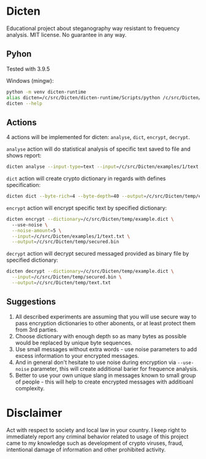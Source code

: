 # Dicten
Educational project about steganography way resistant to frequency analysis. MIT license. No guarantee in any way. 

## Pyhon
Tested with 3.9.5

Windows (mingw):
```bash
python -m venv dicten-runtime
alias dicten=/c/src/Dicten/dicten-runtime/Scripts/python /c/src/Dicten/src/dicten.py
dicten --help
```

## Actions
4 actions will be implemented for dicten: ```analyse```, ```dict```, ```encrypt```, ```decrypt```.

```analyse``` action will do statistical analysis of specific text saved to file and shows report:
```bash
dicten analyse --input-type=text --input=/c/src/Dicten/examples/1/text.txt
```

```dict``` action will create crypto dictionary in regards with defines specification:
```bash
dicten dict --byte-rich=4 --byte-depth=40 --output=/c/src/Dicten/temp/example.dict
```

```encrypt``` action will encrypt specific text by specified dictionary:
```bash
dicten encrypt --dictionary=/c/src/Dicten/temp/example.dict \ 
  --use-noise \
  --noise-amount=5 \
  --input=/c/src/Dicten/examples/1/text.txt \
  --output=/c/src/Dicten/temp/secured.bin
```

```decrypt``` action will decrypt secured messaged provided as binary file by specified dictionary:
```bash
dicten decrypt --dictionary=/c/src/Dicten/temp/example.dict \
  --input=/c/src/Dicten/temp/secured.bin \
  --output=/c/src/Dicten/temp/text.txt
```

## Suggestions
1. All described experiments are assuming that you will use secure way to pass encryption dictionaries to other abonents, or at least protect them from 3rd parties.
2. Choose dictionary with enough depth so as many bytes as possible would be replaced by unique byte sequences.
3. Use small messages without extra words - use noise parameters to add excess information to your encrypted messages.
4. And in general don't hesitate to use noise during encryption via `--use-noise` parameter, this will create additional barier for frequence analysis.
5. Better to use your own unique slang in messages known to small group of people - this will help to create encrypted messages with additioanl complexity.

# Disclaimer
Act with respect to society and local law in your country. I keep right to immediately report any criminal behavior related to usage of this project came to my knowledge such as development of crypto viruses, fraud, intentional damage of information and other prohibited activity.
